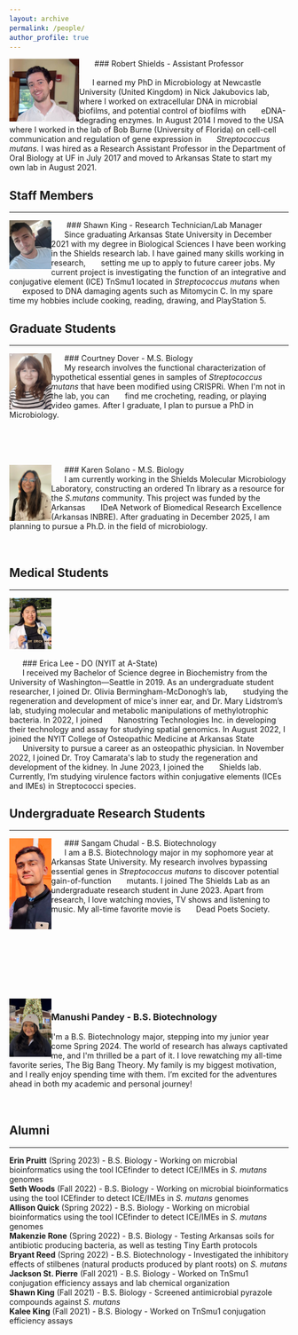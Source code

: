 ```yaml
---
layout: archive
permalink: /people/
author_profile: true
---
```

<img align="left" src='/images/RCSPortrait.png' width="25%">

&nbsp;&nbsp;&nbsp;&nbsp;&nbsp;&nbsp; ### Robert Shields - Assistant Professor<br />               
&nbsp;&nbsp;&nbsp;&nbsp;&nbsp;&nbsp;I earned my PhD in Microbiology at Newcastle University (United Kingdom) in Nick Jakubovics lab, where I worked on extracellular DNA in microbial biofilms, and potential control of biofilms with &nbsp;&nbsp;&nbsp;&nbsp;&nbsp;&nbsp;eDNA-degrading enzymes. In August 2014 I moved to the USA where I worked in the lab of Bob Burne (University of Florida) on cell-cell communication and regulation of gene expression in &nbsp;&nbsp;&nbsp;&nbsp;&nbsp;&nbsp;*Streptococcus mutans*. I was hired as a Research Assistant Professor in the Department of Oral Biology at UF in July 2017 and moved to Arkansas State to start my own lab in August 2021.

## Staff Members
---
<img align="left" src='/images/photo for website.jpeg' width="15%">

&nbsp;&nbsp;&nbsp;&nbsp;&nbsp;&nbsp; ### Shawn King - Research Technician/Lab Manager<br />
&nbsp;&nbsp;&nbsp;&nbsp;&nbsp;&nbsp;Since graduating Arkansas State University in December 2021 with my degree in Biological Sciences I have been working in the Shields research lab. I have gained many skills working in research, &nbsp;&nbsp;&nbsp;&nbsp;&nbsp;&nbsp;setting me up to apply to future career jobs. My current project is investigating the function of an integrative and conjugative element (ICE) TnSmu1 located in *Streptococcus mutans* when &nbsp;&nbsp;&nbsp;&nbsp;&nbsp;&nbsp;exposed to DNA damaging agents such as Mitomycin C.  In my spare time my hobbies include cooking, reading, drawing, and PlayStation 5.

## Graduate Students
---

<img align="left" src='/images/Dover.jpg' width="15%">

&nbsp;&nbsp;&nbsp;&nbsp;&nbsp;&nbsp;### Courtney Dover - M.S. Biology<br />
&nbsp;&nbsp;&nbsp;&nbsp;&nbsp;&nbsp;My research involves the functional characterization of hypothetical essential genes in samples of *Streptococcus mutans* that have been modified using CRISPRi. When I'm not in the lab, you can &nbsp;&nbsp;&nbsp;&nbsp;&nbsp;&nbsp;find me crocheting, reading, or playing video games. After I graduate, I plan to pursue a PhD in Microbiology.<br />
<br />
<br />
<br />
<br />

<img align="left" src='/images/IMG_7767_Original.jpg' width="15%">

&nbsp;&nbsp;&nbsp;&nbsp;&nbsp;&nbsp;### Karen Solano - M.S. Biology<br />
&nbsp;&nbsp;&nbsp;&nbsp;&nbsp;&nbsp;I am currently working in the Shields Molecular Microbiology Laboratory, constructing an ordered Tn library as a resource for the *S.mutans* community. This project was funded by the Arkansas &nbsp;&nbsp;&nbsp;&nbsp;&nbsp;&nbsp;IDeA Network of Biomedical Research Excellence (Arkansas INBRE). After graduating in December 2025, I am planning to pursue a Ph.D. in the field of microbiology.<br />
<br />
<br />
## Medical Students
---
<img src='/images/Erica.jpg' width="15%">

&nbsp;&nbsp;&nbsp;&nbsp;&nbsp;&nbsp;### Erica Lee - DO (NYIT at A-State)<br />
&nbsp;&nbsp;&nbsp;&nbsp;&nbsp;&nbsp;I received my Bachelor of Science degree in Biochemistry from the University of Washington—Seattle in 2019. As an undergraduate student researcher, I joined Dr. Olivia Bermingham-McDonogh’s lab, &nbsp;&nbsp;&nbsp;&nbsp;&nbsp;&nbsp;studying the regeneration and development of mice's inner ear, and Dr. Mary Lidstrom’s lab, studying molecular and metabolic manipulations of methylotrophic bacteria. In 2022, I joined &nbsp;&nbsp;&nbsp;&nbsp;&nbsp;&nbsp;Nanostring Technologies Inc. in developing their technology and assay for studying spatial genomics. In August 2022, I joined the NYIT College of Osteopathic Medicine at Arkansas State &nbsp;&nbsp;&nbsp;&nbsp;&nbsp;&nbsp;University to pursue a career as an osteopathic physician. In November 2022, I joined Dr. Troy Camarata's lab to study the regeneration and development of the kidney. In June 2023, I joined the &nbsp;&nbsp;&nbsp;&nbsp;&nbsp;&nbsp;Shields lab. Currently, I’m studying virulence factors within conjugative elements (ICEs and IMEs) in Streptococci species.<br />

## Undergraduate Research Students
---

<img align="left" src='/images/sangam.jpg' width="15%">

&nbsp;&nbsp;&nbsp;&nbsp;&nbsp;&nbsp;### Sangam Chudal - B.S. Biotechnology<br />
&nbsp;&nbsp;&nbsp;&nbsp;&nbsp;&nbsp;I am a B.S. Biotechnology major in my sophomore year at Arkansas State University. My research involves bypassing essential genes in *Streptococcus mutans* to discover potential gain-of-function &nbsp;&nbsp;&nbsp;&nbsp;&nbsp;&nbsp;mutants. I joined The Shields Lab as an undergraduate research student in June 2023. Apart from research, I love watching movies, TV shows and listening to music. My all-time favorite movie is &nbsp;&nbsp;&nbsp;&nbsp;&nbsp;&nbsp;Dead Poets Society.<br />
<br />
<br />
<br />
<br />
<br />
<br />
<br />
<br />
<br />
<img align="left" src='/images/manushi.jpeg' width="15%">

### Manushi Pandey - B.S. Biotechnology<br />
I'm a B.S. Biotechnology major, stepping into my junior year come Spring 2024. The world of research has always captivated me, and I'm thrilled  be a part of it. I love rewatching my all-time favorite series, The Big Bang Theory. My family is my biggest motivation, and I really enjoy spending time with them. I’m excited for the adventures ahead in both my academic and personal journey!<br /> 
<br />
<br />
## Alumni
---
**Erin Pruitt** (Spring 2023) - B.S. Biology - Working on microbial bioinformatics using the tool ICEfinder to detect ICE/IMEs in *S. mutans* genomes\
**Seth Woods** (Fall 2022) - B.S. Biology - Working on microbial bioinformatics using the tool ICEfinder to detect ICE/IMEs in *S. mutans* genomes\
**Allison Quick** (Spring 2022) - B.S. Biology - Working on microbial bioinformatics using the tool ICEfinder to detect ICE/IMEs in *S. mutans* genomes\
**Makenzie Rone** (Spring 2022) - B.S. Biology - Testing Arkansas soils for antibiotic producing bacteria, as well as testing Tiny Earth protocols\
**Bryant Reed** (Spring 2022) - B.S. Biotechnology - Investigated the inhibitory effects of stilbenes (natural products produced by plant roots) on *S. mutans*\
**Jackson St. Pierre** (Fall 2021) - B.S. Biology - Worked on TnSmu1 conjugation efficiency assays and lab chemical organization\
**Shawn King** (Fall 2021) - B.S. Biology - Screened antimicrobial pyrazole compounds against *S. mutans*\
**Kalee King** (Fall 2021) - B.S. Biology - Worked on TnSmu1 conjugation efficiency assays
